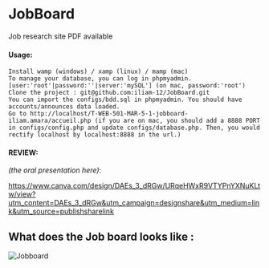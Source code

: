 # JobBoard
Job research site
PDF available

#### Usage:
    Install wamp (windows) / xamp (linux) / mamp (mac)
    To manage your database, you can log in phpmyadmin. [user:'root'|password:''|server:'mySQL'] (on mac, password:'root')
    Clone the project : git@github.com:iliam-12/JobBoard.git
    You can import the configs/bdd.sql in phpmyadmin. You should have accounts/announces data loaded.
    Go to http://localhost/T-WEB-501-MAR-5-1-jobboard-iliam.amara/accueil.php (if you are on mac, you should add a 8888 PORT in configs/config.php and update configs/database.php. Then, you would rectify localhost by localhost:8888 in the url.)

#### REVIEW:

_(the oral presentation here)_:

https://www.canva.com/design/DAEs_3_dRGw/URqeHWxR9VTYPnYXNuKLtw/view?utm_content=DAEs_3_dRGw&utm_campaign=designshare&utm_medium=link&utm_source=publishsharelink

## What does the Job board looks like :

![Jobboard](https://user-images.githubusercontent.com/65111947/137799827-0792cb72-cf28-4b49-bcbd-f5a41cca775f.PNG)
